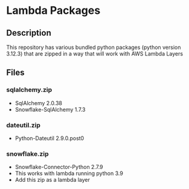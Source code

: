 # Lambda Packages

## Description
This repository has various bundled python packages (python version 3.12.3) that are zipped in a way that will work with AWS Lambda Layers

## Files

### sqlalchemy.zip
- SqlAlchemy 2.0.38
- Snowflake-SqlAlchemy 1.7.3

### dateutil.zip
- Python-Dateutil 2.9.0.post0

### snowflake.zip
- Snowflake-Connector-Python 2.7.9
- This works with lambda running python 3.9
- Add this zip as a lambda layer
